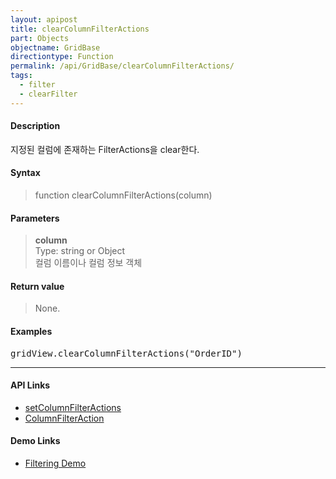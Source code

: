 ```yaml
---
layout: apipost
title: clearColumnFilterActions
part: Objects
objectname: GridBase
directiontype: Function
permalink: /api/GridBase/clearColumnFilterActions/
tags:
  - filter
  - clearFilter
---
```



#### Description

 지정된 컬럼에 존재하는 FilterActions을 clear한다.  

#### Syntax

> function clearColumnFilterActions(column)  

#### Parameters

>**column**   
>Type: string or Object   
>컬럼 이름이나 컬럼 정보 객체  

#### Return value

> None.  

#### Examples 

<pre class="prettyprint">
gridView.clearColumnFilterActions("OrderID")
</pre>

---

#### API Links

* [setColumnFilterActions](/api/GridBase/setColumnFilterActions)  
* [ColumnFilterAction](/api/types/ColumnFilterAction/)  

#### Demo Links

* [Filtering Demo](http://demo.realgrid.com/Columns/ColumnFiltering/)